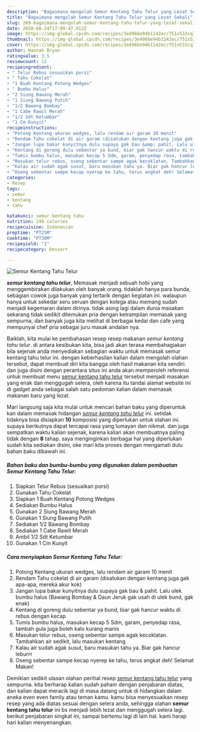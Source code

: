 ```yaml
---
description: "Bagaimana mengolah Semur Kentang Tahu Telur yang Lezat Sekali"
title: "Bagaimana mengolah Semur Kentang Tahu Telur yang Lezat Sekali"
slug: 269-bagaimana-mengolah-semur-kentang-tahu-telur-yang-lezat-sekali
date: 2020-08-24T17:09:47.812Z
image: https://img-global.cpcdn.com/recipes/3e4966e94b1142ec/751x532cq70/semur-kentang-tahu-telur-foto-resep-utama.jpg
thumbnail: https://img-global.cpcdn.com/recipes/3e4966e94b1142ec/751x532cq70/semur-kentang-tahu-telur-foto-resep-utama.jpg
cover: https://img-global.cpcdn.com/recipes/3e4966e94b1142ec/751x532cq70/semur-kentang-tahu-telur-foto-resep-utama.jpg
author: Hannah Bryan
ratingvalue: 3.5
reviewcount: 12
recipeingredient:
- " Telur Rebus sesuaikan porsi"
- " Tahu Cokelat"
- "1 Buah Kentang Potong Wedges"
- " Bumbu Halus"
- "2 Siung Bawang Merah"
- "1 Siung Bawang Putih"
- "1/2 Bawang Bombay"
- "1 Cabe Rawit Merah"
- "1/2 Sdt Ketumbar"
- "1 Cm Kunyit"
recipeinstructions:
- "Potong Kentang ukuran wedges, lalu rendam air garam 10 menit"
- "Rendam Tahu cokelat di air garam (disatukan dengan kentang juga gak apa-apa, mereka akur kok)"
- "Jangan lupa bakar kunyitnya dulu supaya gak bau &amp; pahit. Lalu ulek bumbu halus (Bawang Bombay &amp; Daun Jeruk gak usah di ulek bund, gak enak)"
- "Kentang di goreng dulu sebentar ya bund, biar gak hancur waktu di rebus dengan kecap"
- "Tumis bumbu halus, masukan kecap 5 Sdm, garam, penyedap rasa, tambah gula juga boleh kalo kurang manis"
- "Masukan telur rebus, oseng sebentar sampe agak kecoklatan. Tambahkan air sedikit, lalu masukan kentang"
- "Kalau air sudah agak susut, baru masukan tahu ya. Biar gak hancur leburrr"
- "Oseng sebentar sampe kecap nyerep ke tahu, terus angkat deh! Selamat Makan!"
categories:
- Resep
tags:
- semur
- kentang
- tahu

katakunci: semur kentang tahu 
nutrition: 249 calories
recipecuisine: Indonesian
preptime: "PT25M"
cooktime: "PT30M"
recipeyield: "1"
recipecategory: Dessert

---
```



![Semur Kentang Tahu Telur](https://img-global.cpcdn.com/recipes/3e4966e94b1142ec/751x532cq70/semur-kentang-tahu-telur-foto-resep-utama.jpg)

<b><i>semur kentang tahu telur</i></b>, Memasak menjadi sebuah hobi yang menggembirakan dilakukan oleh banyak orang. tidaklah hanya para bunda, sebagian cowok juga banyak yang tertarik dengan kegiatan ini. walaupun hanya untuk sekedar seru seruan dengan kolega atau memang sudah menjadi kegemaran dalam dirinya. tidak asing lagi dalam dunia masakan sekarang tidak sedikit ditemukan pria dengan ketrampilan memasak yang sempurna, dan banyak juga kita melihat di berbagai kedai dan cafe yang mempunyai chef pria sebagai juru masak andalan nya.

Baiklah, kita mulai ke pembahasan resep resep makanan <i>semur kentang tahu telur</i>. di antara kesibukan kita, bisa jadi akan terasa membahagiakan bila sejenak anda menyediakan sebagian waktu untuk memasak semur kentang tahu telur ini. dengan keberhasilan kalian dalam mengolah olahan tersebut, dapat membuat diri kita bangga oleh hasil makanan kita sendiri. dan juga disini dengan perantara situs ini anda akan memperoleh referensi untuk membuat menu <u>semur kentang tahu telur</u> tersebut menjadi masakan yang enak dan menggugah selera, oleh karena itu tandai alamat website ini di gadget anda sebagai salah satu pedoman kalian dalam memasak makanan baru yang lezat.




Mari langsung saja kita mulai untuk mencari bahan baku yang diperuntuk kan dalam memasak hidangan <u><i>semur kentang tahu telur</i></u> ini. setidak tidaknya bisa disiapkan <b>10</b> komposisi yang diperlukan untuk olahan ini. supaya berikutnya dapat tercapai rasa yang lumayan dan nikmat. dan juga sempatkan waktu kalian sejenak, karena kalian akan membuatnya paling tidak dengan <b>8</b> tahap. saya menginginkan berbagai hal yang diperlukan sudah kita sediakan disini, oke mari kita proses dengan mengamati dulu bahan baku dibawah ini.

<!--inarticleads1-->

##### Bahan baku dan bumbu-bumbu yang digunakan dalam pembuatan Semur Kentang Tahu Telur:

1. Siapkan  Telur Rebus (sesuaikan porsi)
1. Gunakan  Tahu Cokelat
1. Siapkan 1 Buah Kentang Potong Wedges
1. Sediakan  Bumbu Halus
1. Gunakan 2 Siung Bawang Merah
1. Gunakan 1 Siung Bawang Putih
1. Sediakan 1/2 Bawang Bombay
1. Sediakan 1 Cabe Rawit Merah
1. Ambil 1/2 Sdt Ketumbar
1. Gunakan 1 Cm Kunyit




<!--inarticleads2-->

##### Cara menyiapkan Semur Kentang Tahu Telur:

1. Potong Kentang ukuran wedges, lalu rendam air garam 10 menit
1. Rendam Tahu cokelat di air garam (disatukan dengan kentang juga gak apa-apa, mereka akur kok)
1. Jangan lupa bakar kunyitnya dulu supaya gak bau &amp; pahit. Lalu ulek bumbu halus (Bawang Bombay &amp; Daun Jeruk gak usah di ulek bund, gak enak)
1. Kentang di goreng dulu sebentar ya bund, biar gak hancur waktu di rebus dengan kecap
1. Tumis bumbu halus, masukan kecap 5 Sdm, garam, penyedap rasa, tambah gula juga boleh kalo kurang manis
1. Masukan telur rebus, oseng sebentar sampe agak kecoklatan. Tambahkan air sedikit, lalu masukan kentang
1. Kalau air sudah agak susut, baru masukan tahu ya. Biar gak hancur leburrr
1. Oseng sebentar sampe kecap nyerep ke tahu, terus angkat deh! Selamat Makan!




Demikian sedikit ulasan olahan perihal resep <u>semur kentang tahu telur</u> yang sempurna. kita berharap kalian sudah paham dengan penjabaran diatas, dan kalian dapat meracik lagi di masa datang untuk di hidangkan dalam aneka even even family atau teman kamu. kamu bisa menyesuaikan resep resep yang ada diatas sesuai dengan selera anda, sehingga olahan <b>semur kentang tahu telur</b> ini bs menjadi lebih lezat dan menggugah selera lagi. berikut penjabaran singkat ini, sampai bertemu lagi di lain hal. kami harap hari kalian menyenangkan.
